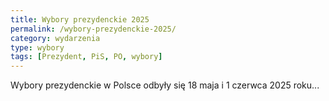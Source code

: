 ```yaml
---
title: Wybory prezydenckie 2025
permalink: /wybory-prezydenckie-2025/
category: wydarzenia
type: wybory
tags: [Prezydent, PiS, PO, wybory]
---
```



Wybory prezydenckie w Polsce odbyły się 18 maja i 1 czerwca 2025 roku...
